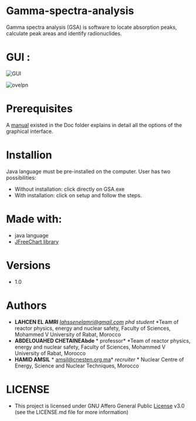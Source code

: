 # Gamma-spectra-analysis
Gamma spectra analysis (GSA) is software to locate absorption peaks, calculate peak areas and identify radionuclides.


# GUI :


![GUI](https://user-images.githubusercontent.com/84868855/133160395-fd108504-539a-4871-9add-2fa9c1304f51.png)


![ovelpn](https://user-images.githubusercontent.com/84868855/133216366-69d03e72-e784-4878-877d-0bde54b26cd4.png)


# Prerequisites
A [manual](https://github.com/LAHCEN-EL-AMRI/Gamma-spectra-analysis/tree/master/Gamma%20spectra%20analysis/Gamma%20spectra%20analysis/Doc) existed in the Doc folder explains in detail all the options of the graphical interface.


# Installion

Java language must be pre-installed on the computer.
User has two possibilities:
- Without installation: click directly on GSA.exe
- With installation: click on setup and follow the steps.


# Made with:

- java language
- [JFreeChart library](https://www.jfree.org/jfreechart/)


# Versions
- 1.0


# Authors
* **LAHCEN EL AMRI** *lahssenelamri@gmail.com* *phd student* *Team of reactor physics, energy and nuclear safety, Faculty of Sciences, Mohammed V University of Rabat, Morocco
*  **ABDELOUAHED CHETAINEAbde** * professor* *Team of reactor physics, energy and nuclear safety, Faculty of Sciences, Mohammed V University of Rabat, Morocco
* **HAMID AMSIL** *  amsil@cnesten.org.ma*  *recruiter* * Nuclear Centre of Energy, Science and Nuclear Techniques, Morocco


# LICENSE

- This project is licensed under GNU Affero General Public [License](https://github.com/LAHCEN-EL-AMRI/Gamma-spectra-analysis/blob/master/LICENSE)  v3.0 (see the LICENSE.md file for more information)
